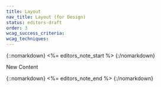 ```yaml
---
title: Layout
nav_title: Layout (for Design)
status: editors-draft
order: 3
wcag_success_criteria:
wcag_techniques:
---
```


{::nomarkdown}
<%= editors_note_start %>
{:/nomarkdown}

New Content

{::nomarkdown}
<%= editors_note_end %>
{:/nomarkdown}
